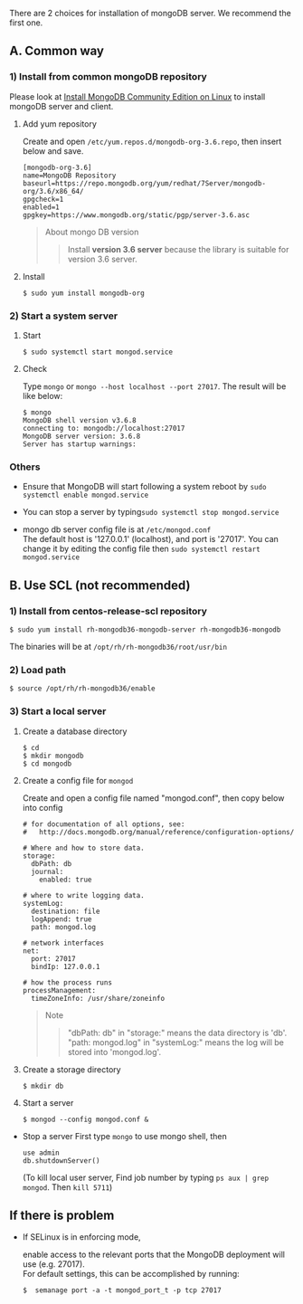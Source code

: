 There are 2 choices for installation of mongoDB server. We recommend the first one. 

## A. Common way
### 1) Install from common mongoDB repository
Please look at [Install MongoDB Community Edition on Linux](https://docs.mongodb.com/v3.6/administration/install-on-linux/) to install mongoDB server and client.

1) Add yum repository

   Create and open `/etc/yum.repos.d/mongodb-org-3.6.repo`, then insert below and save.
   ```
   [mongodb-org-3.6]
   name=MongoDB Repository
   baseurl=https://repo.mongodb.org/yum/redhat/7Server/mongodb-org/3.6/x86_64/
   gpgcheck=1
   enabled=1
   gpgkey=https://www.mongodb.org/static/pgp/server-3.6.asc
   ```
   > About mongo DB version
   >> Install **version 3.6 server** because the library is suitable for version 3.6 server.

2) Install
   ```
   $ sudo yum install mongodb-org
   ```

### 2) Start a system server
1) Start
   ```
   $ sudo systemctl start mongod.service
   ```

2) Check
   
   Type `mongo` or `mongo --host localhost --port 27017`. 
   The result will be like below:
   ```
   $ mongo
   MongoDB shell version v3.6.8
   connecting to: mongodb://localhost:27017
   MongoDB server version: 3.6.8
   Server has startup warnings:  
   ```

### Others

* Ensure that MongoDB will start following a system reboot by `sudo systemctl enable mongod.service`

* You can stop a server by typing`sudo systemctl stop mongod.service`

* mongo db server config file is at `/etc/mongod.conf`<br>
The default host is '127.0.0.1' (localhost), and port is '27017'. You can change it by editing the config file then `sudo systemctl restart mongod.service`


## B. Use SCL (not recommended)

### 1) Install from centos-release-scl repository
```
$ sudo yum install rh-mongodb36-mongodb-server rh-mongodb36-mongodb 
```

The binaries will be at `/opt/rh/rh-mongodb36/root/usr/bin`

### 2) Load path
```
$ source /opt/rh/rh-mongodb36/enable 
```

### 3) Start a local server
1) Create a database directory
   ```
   $ cd
   $ mkdir mongodb
   $ cd mongodb
   ```

2) Create a config file for `mongod`

   Create and open a config file named "mongod.conf", then copy below into config
   ```
   # for documentation of all options, see:
   #   http://docs.mongodb.org/manual/reference/configuration-options/
   
   # Where and how to store data.
   storage:
     dbPath: db
     journal:
       enabled: true

   # where to write logging data.
   systemLog:
     destination: file
     logAppend: true
     path: mongod.log 

   # network interfaces
   net:
     port: 27017
     bindIp: 127.0.0.1
   
   # how the process runs
   processManagement:
     timeZoneInfo: /usr/share/zoneinfo
   ```

   > Note
   > > "dbPath: db" in "storage:" means the data directory is 'db'. <br>
       "path: mongod.log" in "systemLog:" means the log will be stored into 'mongod.log'. 

3) Create a storage directory
   ```
   $ mkdir db 
   ```

4) Start a server
   ```
   $ mongod --config mongod.conf & 
   ```

* Stop a server
  First type `mongo` to use mongo shell, then 
  ```
  use admin
  db.shutdownServer()
  ```

  (To kill local user server, Find job number by typing `ps aux | grep mongod`. Then `kill 5711`)

## If there is problem
* If SELinux is in enforcing mode, 

  enable access to the relevant ports that the MongoDB deployment will use (e.g. 27017). <br>
  For default settings, this can be accomplished by running: <br>
  ```
  $  semanage port -a -t mongod_port_t -p tcp 27017 
  ```
